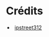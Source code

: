 <div align="center">
  <h1>Crédits</h1>
  <li><a href="https://github.com/ipstreet312">ipstreet312</a></li>
</div>
